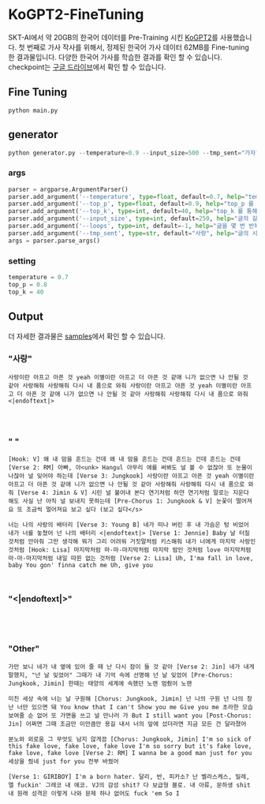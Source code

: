 # KoGPT2-FineTuning
SKT-AI에서 약 20GB의 한국어 데이터를 Pre-Training 시킨 [KoGPT2](https://github.com/SKT-AI/KoGPT2)를 사용했습니다. 첫 번째로 가사 작사를 위해서, 정제된 한국어 가사 데이터 62MB를 Fine-tuning 한 결과물입니다. 다양한 한국어 가사를 학습한 결과를 확인 할 수 있습니다. checkpoint는 [구글 드라이브](https://drive.google.com/drive/folders/18CRYESHHE897CIaodZj0m96tAI6Vk5wX)에서 확인 할 수 있습니다.

## Fine Tuning
```
python main.py
```

## generator
``` python
python generator.py --temperature=0.9 --input_size=500 --tmp_sent="가자" --loops=5
```

### args
``` python
parser = argparse.ArgumentParser()
parser.add_argument('--temperature', type=float, default=0.7, help="temperature 를 통해서 글의 창의성을 조절합니다.")
parser.add_argument('--top_p', type=float, default=0.9, help="top_p 를 통해서 글의 창의성을 조절합니다.")
parser.add_argument('--top_k', type=int, default=40, help="top_k 를 통해서 글의 창의성을 조절합니다.")
parser.add_argument('--input_size', type=int, default=250, help="글의 길이를 조정합니다.")
parser.add_argument('--loops', type=int, default=-1, help="글을 몇 번 반복할지 지정합니다. -1은 무한반복입니다.")
parser.add_argument('--tmp_sent', type=str, default="사랑", help="글의 시작 문장입니다.")
args = parser.parse_args()
```

### setting
``` python
temperature = 0.7
top_p = 0.8
top_k = 40
```

## Output
더 자세한 결과물은 [samples](https://github.com/gyunggyung/KoGPT2-FineTuning/tree/master/samples)에서 확인 할 수 있습니다.

### "사랑"
```
사랑이란 아프고 아픈 것 yeah 이별이란 아프고 더 아픈 것 같애 니가 없으면 나 안될 것 같아 사랑해줘 사랑해줘 다시 내 품으로 와줘 사랑이란 아프고 아픈 것 yeah 이별이란 아프고 더 아픈 것 같애 니가 없으면 나 안될 것 같아 사랑해줘 사랑해줘 다시 내 품으로 와줘 <|endoftext|> 
```

```

```

```

```

```

```

### " "
```
[Hook: V] 왜 내 맘을 흔드는 건데 왜 내 맘을 흔드는 건데 흔드는 건데 흔드는 건데 [Verse 2: RM] 아빠, 아<unk> Hangul 아무리 애를 써봐도 널 볼 수 없잖아 또 눈물이 나잖아 널 잊어야 하는데 [Verse 3: Jungkook] 사랑이란 아프고 아픈 것 yeah 이별이란 아프고 더 아픈 것 같애 니가 없으면 나 안될 것 같아 사랑해줘 사랑해줘 다시 내 품으로 와줘 [Verse 4: Jimin & V] 시린 널 불어내 본다 연기처럼 하얀 연기처럼 말로는 지운다 해도 사실 난 아직 널 보내지 못하는데 [Pre-Chorus 1: Jungkook & V] 눈꽃이 떨어져요 또 조금씩 멀어져요 보고 싶다 (보고 싶다</s>
```

```
너는 나의 사랑의 배터리 [Verse 3: Young B] 네가 떠나 버린 후 내 가슴은 텅 비었어 내가 너를 놓쳤어 넌 나의 배터리 <|endoftext|> [Verse 1: Jennie] Baby 날 터질 것처럼 안아줘 그만 생각해 뭐가 그리 어려워 거짓말처럼 키스해줘 내가 너에게 마지막 사랑인 것처럼 [Hook: Lisa] 마지막처럼 마-마-마지막처럼 마지막 밤인 것처럼 love 마지막처럼 마-마-마지막처럼 내일 따윈 없는 것처럼 [Verse 2: Lisa] Uh, I'ma fall in love, baby You gon' finna catch me Uh, give you
```

```

```

```

```

### "<|endoftext|>"
```

```

```

```

```

```

```

```

### "Other"

```
가만 보니 네가 내 옆에 있어 줄 때 난 다시 잠이 들 것 같아 [Verse 2: Jin] 네가 내게 말했지, "넌 날 잊었어" 그때가 내 기억 속에 선명해 넌 날 잊었어 [Pre-Chorus: Jungkook, Jimin] 한때는 태양의 세계에 속했던 노랜 멈췄어 노랜
```

```
미친 세상 속에 너는 날 구원해 [Chorus: Jungkook, Jimin] 넌 나의 구원 넌 나의 창 난 너만 있으면 돼 You know that I can't Show you me Give you me 초라한 모습 보여줄 순 없어 또 가면을 쓰고 널 만나러 가 But I still want you [Post-Chorus: Jin] 어쩌면 그때 조금만 이만큼만 용길 내서 너의 앞에 섰더라면 지금 모든 건 달라졌어
```

```
분노와 외로움 그 무엇도 남지 않게끔 [Chorus: Jungkook, Jimin] I'm so sick of this fake love, fake love, fake love I'm so sorry but it's fake love, fake love, fake love [Verse 2: RM] I wanna be a good man just for you 세상을 줬네 just for you 전부 바꿨어
```

```
[Verse 1: GIRIBOY] I'm a born hater. 달리, 반, 피카소? 난 벨라스케스, 밀레, 엘 fuckin' 그레코 내 에코. VJ의 감성 shit? 다 보급형 블로. 내 아류, 문하생 shit 내 원래 성격은 이렇게 나와 문제 하나 없어도 fuck 'em So I
```

```

```

```

```

```

```

```

```